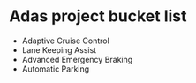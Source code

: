 # Adas project bucket list

- Adaptive Cruise Control
- Lane Keeping Assist
- Advanced Emergency Braking
- Automatic Parking